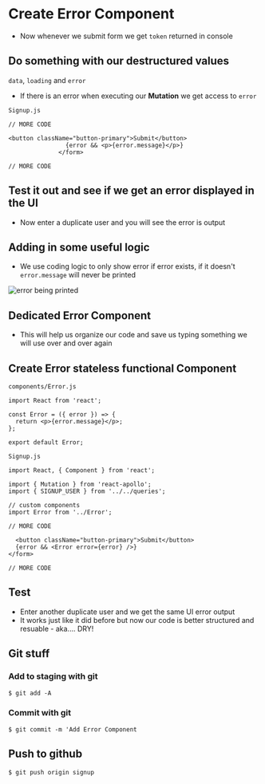 # Create Error Component
* Now whenever we submit form we get `token` returned in console

## Do something with our destructured values
`data`, `loading` and `error`

* If there is an error when executing our **Mutation** we get access to `error`

`Signup.js`

```
// MORE CODE

<button className="button-primary">Submit</button>
                {error && <p>{error.message}</p>}
              </form>

// MORE CODE
```

## Test it out and see if we get an error displayed in the UI
* Now enter a duplicate user and you will see the error is output

## Adding in some useful logic
* We use coding logic to only show error if error exists, if it doesn't `error.message` will never be printed

![error being printed](https://i.imgur.com/IppFyD9.png)

## Dedicated Error Component
* This will help us organize our code and save us typing something we will use over and over again

## Create Error stateless functional Component
`components/Error.js`

```
import React from 'react';

const Error = ({ error }) => {
  return <p>{error.message}</p>;
};

export default Error;
```

`Signup.js`

```
import React, { Component } from 'react';

import { Mutation } from 'react-apollo';
import { SIGNUP_USER } from '../../queries';

// custom components
import Error from '../Error';

// MORE CODE

  <button className="button-primary">Submit</button>
  {error && <Error error={error} />}
</form>

// MORE CODE
```

## Test
* Enter another duplicate user and we get the same UI error output
* It works just like it did before but now our code is better structured and resuable - aka.... DRY!

## Git stuff

### Add to staging with git
`$ git add -A`

### Commit with git
`$ git commit -m 'Add Error Component`

## Push to github
`$ git push origin signup`

